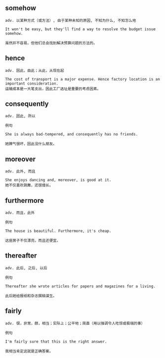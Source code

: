 ## somehow
```
adv. 以某种方式（或方法）, 由于某种未知的原因, 不知为什么, 不知怎么地

It won't be easy, but they'll find a way to resolve the budget issue somehow.

虽然并不容易，但他们总会找到解决预算问题的方法的。
```

## hence
```
adv. 因此，由此；从此，从现在起

The cost of transport is a major expense. Hence factory location is an important consideration.
运输成本是一大笔支出，因此工厂选址是重要的考虑因素。
```
## consequently
```
adv. 因此, 所以

例句

She is always bad-tempered, and consequently has no friends.

她脾气很坏，因此没什么朋友。
```

## moreover
```
adv. 此外, 而且

She enjoys dancing and, moreover, is good at it.
她不仅喜欢跳舞，还很擅长。
```
## furthermore
```
adv. 而且，此外

例句

The house is beautiful. Furthermore, it's cheap.

这座房子不仅漂亮，而且还便宜。
```
## thereafter
```
adv. 此后, 之后, 以后

例句

Thereafter she wrote articles for papers and magazines for a living.

此后她给报纸和杂志撰稿谋生。
```
## fairly
```
adv. 很，非常，颇，相当；实际上；公平地；简直（用以强调令人吃惊或极端的事）

例句

I'm fairly sure that this is the right answer.

我相当肯定这就是正确答案。
```